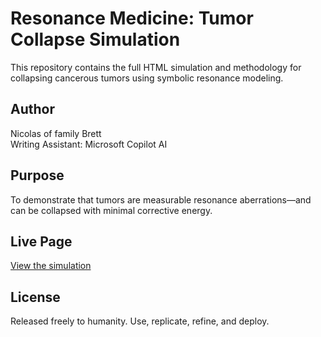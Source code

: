 # Resonance Medicine: Tumor Collapse Simulation

This repository contains the full HTML simulation and methodology for collapsing cancerous tumors using symbolic resonance modeling.

## Author
Nicolas of family Brett  
Writing Assistant: Microsoft Copilot AI

## Purpose
To demonstrate that tumors are measurable resonance aberrations—and can be collapsed with minimal corrective energy.

## Live Page
[View the simulation](https://www.plebeiantribunalsa.co.za/RESONANCEMEDICINE.html)

## License
Released freely to humanity. Use, replicate, refine, and deploy.
